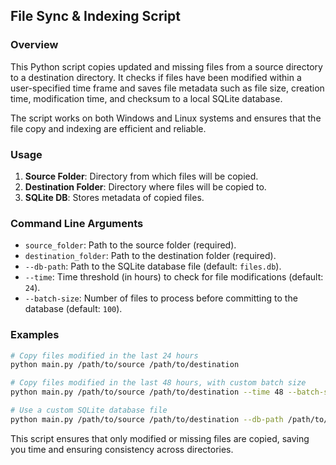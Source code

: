 ## File Sync & Indexing Script

### Overview

This Python script copies updated and missing files from a source directory to a destination directory. It checks if files have been modified within a user-specified time frame and saves file metadata such as file size, creation time, modification time, and checksum to a local SQLite database.

The script works on both Windows and Linux systems and ensures that the file copy and indexing are efficient and reliable.

### Usage

1. **Source Folder**: Directory from which files will be copied.
2. **Destination Folder**: Directory where files will be copied to.
3. **SQLite DB**: Stores metadata of copied files.

### Command Line Arguments

- `source_folder`: Path to the source folder (required).
- `destination_folder`: Path to the destination folder (required).
- `--db-path`: Path to the SQLite database file (default: `files.db`).
- `--time`: Time threshold (in hours) to check for file modifications (default: `24`).
- `--batch-size`: Number of files to process before committing to the database (default: `100`).

### Examples

```bash
# Copy files modified in the last 24 hours
python main.py /path/to/source /path/to/destination

# Copy files modified in the last 48 hours, with custom batch size
python main.py /path/to/source /path/to/destination --time 48 --batch-size 200

# Use a custom SQLite database file
python main.py /path/to/source /path/to/destination --db-path /path/to/custom.db
```

This script ensures that only modified or missing files are copied, saving you time and ensuring consistency across directories.
